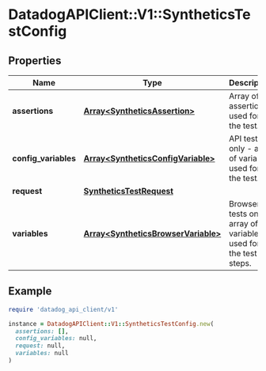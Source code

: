 # DatadogAPIClient::V1::SyntheticsTestConfig

## Properties

| Name | Type | Description | Notes |
| ---- | ---- | ----------- | ----- |
| **assertions** | [**Array&lt;SyntheticsAssertion&gt;**](SyntheticsAssertion.md) | Array of assertions used for the test. | [optional] |
| **config_variables** | [**Array&lt;SyntheticsConfigVariable&gt;**](SyntheticsConfigVariable.md) | API tests only - array of variables used for the test. | [optional] |
| **request** | [**SyntheticsTestRequest**](SyntheticsTestRequest.md) |  | [optional] |
| **variables** | [**Array&lt;SyntheticsBrowserVariable&gt;**](SyntheticsBrowserVariable.md) | Browser tests only - array of variables used for the test steps. | [optional] |

## Example

```ruby
require 'datadog_api_client/v1'

instance = DatadogAPIClient::V1::SyntheticsTestConfig.new(
  assertions: [],
  config_variables: null,
  request: null,
  variables: null
)
```


